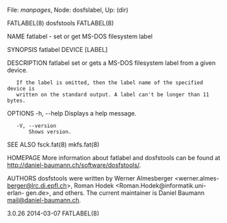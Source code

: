 File: *manpages*,  Node: dosfslabel,  Up: (dir)

FATLABEL(8)                       dosfstools                       FATLABEL(8)



NAME
       fatlabel - set or get MS-DOS filesystem label


SYNOPSIS
       fatlabel DEVICE [LABEL]


DESCRIPTION
       fatlabel set or gets a MS-DOS filesystem label from a given device.

       If the label is omitted, then the label name of the specified device is
       written on the standard output. A label can't be longer than 11 bytes.


OPTIONS
       -h, --help
           Displays a help message.

       -V, --version
           Shows version.


SEE ALSO
       fsck.fat(8)
       mkfs.fat(8)


HOMEPAGE
       More  information  about  fatlabel  and  dosfstools  can  be  found  at
       <http://daniel-baumann.ch/software/dosfstools/>.


AUTHORS
       dosfstools   were   written   by   Werner   Almesberger  <werner.almes-
       berger@lrc.di.epfl.ch>, Roman Hodek  <Roman.Hodek@informatik.uni-erlan-
       gen.de>,   and   others.  The  current  maintainer  is  Daniel  Baumann
       <mail@daniel-baumann.ch>.



3.0.26                            2014-03-07                       FATLABEL(8)
